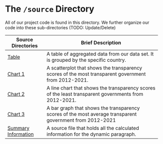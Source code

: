 # The `/source` Directory

All of our project code is found in this directory.  We further organize our code into 
these sub-directories (TODO: Update/Delete)

|Source Directories | Brief Description|
|---------------| -----------------|
|[Table](./table.R) | A table of aggregated data from our data set. It is grouped by the specific country. 
|[Chart 1](./chart_1.R) | A scatterplot that shows the transparency scores of the most transparent government from 2012-2021.
|[Chart 2](./chart_2.R) | A line chart that shows the transparency scores of the least transparent governments from 2012-2021.
|[Chart 3](./chart_3.R) | A bar graph that shows the transparency scores of the most average transparent government from 2012-2021
|[Summary Information](./summary_information.R) | A source file that holds all the calculated information for the dynamic paragraph.